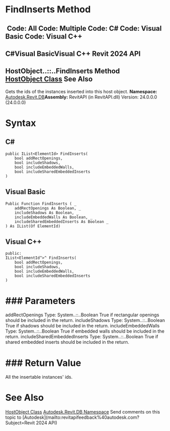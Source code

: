 # FindInserts Method

﻿
 Code: All Code: Multiple Code: C# Code: Visual Basic Code: Visual C++   
---  
C#Visual BasicVisual C++
Revit 2024 API  
---  
HostObject..::..FindInserts Method   
[HostObject Class](56a32e0b-df65-a6ba-40bd-8f50a1f31dcd.md "HostObject Class") See Also  
---  
Gets the ids of the instances inserted into this host object. 
**Namespace:** [Autodesk.Revit.DB](87546ba7-461b-c646-cbb1-2cb8f5bff8b2.md "Autodesk.Revit.DB Namespace")**Assembly:** RevitAPI (in RevitAPI.dll) Version: 24.0.0.0 (24.0.0.0)
# Syntax
C#  
---  
```text
public IList<ElementId> FindInserts(
	bool addRectOpenings,
	bool includeShadows,
	bool includeEmbeddedWalls,
	bool includeSharedEmbeddedInserts
)
```
  
Visual Basic  
---  
```text
Public Function FindInserts ( _
	addRectOpenings As Boolean, _
	includeShadows As Boolean, _
	includeEmbeddedWalls As Boolean, _
	includeSharedEmbeddedInserts As Boolean _
) As IList(Of ElementId)
```
  
Visual C++  
---  
```text
public:
IList<ElementId^>^ FindInserts(
	bool addRectOpenings, 
	bool includeShadows, 
	bool includeEmbeddedWalls, 
	bool includeSharedEmbeddedInserts
)
```
  
# ### Parameters
addRectOpenings
    Type: System..::..Boolean True if rectangular openings should be included in the return. 
includeShadows
    Type: System..::..Boolean True if shadows should be included in the return. 
includeEmbeddedWalls
    Type: System..::..Boolean True if embedded walls should be included in the return. 
includeSharedEmbeddedInserts
    Type: System..::..Boolean True if shared embedded inserts should be included in the return. 
# ### Return Value
All the insertable instances' ids. 
# See Also
[HostObject Class](56a32e0b-df65-a6ba-40bd-8f50a1f31dcd.md "HostObject Class")
[Autodesk.Revit.DB Namespace](87546ba7-461b-c646-cbb1-2cb8f5bff8b2.md "Autodesk.Revit.DB Namespace")
Send comments on this topic to [Autodesk](mailto:revitapifeedback%40autodesk.com?Subject=Revit 2024 API)